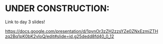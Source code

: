# UNDER CONSTRUCTION:

Link to day 3 slides!

https://docs.google.com/presentation/d/1pynOr3zZH2zzsYZe0ZNxEzmiZTHzq2Bq1pK0bK2vIoQ/edit#slide=id.g25dedd8fd40_0_12
